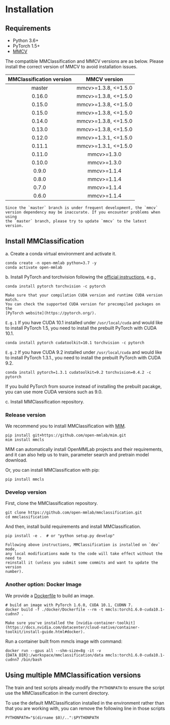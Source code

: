 # Installation

## Requirements

- Python 3.6+
- PyTorch 1.5+
- [MMCV](https://github.com/open-mmlab/mmcv)

The compatible MMClassification and MMCV versions are as below. Please install the correct version of MMCV to avoid installation issues.

| MMClassification version |     MMCV version     |
|:------------------------:|:--------------------:|
| master                   | mmcv>=1.3.8, <=1.5.0 |
| 0.16.0                   | mmcv>=1.3.8, <=1.5.0 |
| 0.15.0                   | mmcv>=1.3.8, <=1.5.0 |
| 0.15.0                   | mmcv>=1.3.8, <=1.5.0 |
| 0.14.0                   | mmcv>=1.3.8, <=1.5.0 |
| 0.13.0                   | mmcv>=1.3.8, <=1.5.0 |
| 0.12.0                   | mmcv>=1.3.1, <=1.5.0 |
| 0.11.1                   | mmcv>=1.3.1, <=1.5.0 |
| 0.11.0                   | mmcv>=1.3.0          |
| 0.10.0                   | mmcv>=1.3.0          |
| 0.9.0                    | mmcv>=1.1.4          |
| 0.8.0                    | mmcv>=1.1.4          |
| 0.7.0                    | mmcv>=1.1.4          |
| 0.6.0                    | mmcv>=1.1.4          |

```{note}
Since the `master` branch is under frequent development, the `mmcv`
version dependency may be inaccurate. If you encounter problems when using
the `master` branch, please try to update `mmcv` to the latest version.
```

## Install MMClassification

a. Create a conda virtual environment and activate it.

```shell
conda create -n open-mmlab python=3.7 -y
conda activate open-mmlab
```

b. Install PyTorch and torchvision following the [official instructions](https://pytorch.org/), e.g.,

```shell
conda install pytorch torchvision -c pytorch
```

```{note}
Make sure that your compilation CUDA version and runtime CUDA version match.
You can check the supported CUDA version for precompiled packages on the
[PyTorch website](https://pytorch.org/).
```

`E.g.1` If you have CUDA 10.1 installed under `/usr/local/cuda` and would like to install
PyTorch 1.5, you need to install the prebuilt PyTorch with CUDA 10.1.

```shell
conda install pytorch cudatoolkit=10.1 torchvision -c pytorch
```

`E.g.2` If you have CUDA 9.2 installed under `/usr/local/cuda` and would like to install
PyTorch 1.3.1., you need to install the prebuilt PyTorch with CUDA 9.2.

```shell
conda install pytorch=1.3.1 cudatoolkit=9.2 torchvision=0.4.2 -c pytorch
```

If you build PyTorch from source instead of installing the prebuilt pacakge,
you can use more CUDA versions such as 9.0.

c. Install MMClassification repository.

### Release version

We recommend you to install MMClassification with [MIM](https://github.com/open-mmlab/mim).

```shell
pip install git+https://github.com/open-mmlab/mim.git
mim install mmcls
```

MIM can automatically install OpenMMLab projects and their requirements,
and it can also help us to train, parameter search and pretrain model download.

Or, you can install MMClassification with pip:

```shell
pip install mmcls
```

### Develop version

First, clone the MMClassification repository.

```shell
git clone https://github.com/open-mmlab/mmclassification.git
cd mmclassification
```

And then, install build requirements and install MMClassification.

```shell
pip install -e .  # or "python setup.py develop"
```

```{note}
Following above instructions, MMClassification is installed on `dev` mode,
any local modifications made to the code will take effect without the need to
reinstall it (unless you submit some commits and want to update the version
number).
```

### Another option: Docker Image

We provide a [Dockerfile](https://github.com/open-mmlab/mmclassification/blob/master/docker/Dockerfile) to build an image.

```shell
# build an image with PyTorch 1.6.0, CUDA 10.1, CUDNN 7.
docker build -f ./docker/Dockerfile --rm -t mmcls:torch1.6.0-cuda10.1-cudnn7 .
```

```{important}
Make sure you've installed the [nvidia-container-toolkit](https://docs.nvidia.com/datacenter/cloud-native/container-toolkit/install-guide.html#docker).
```

Run a container built from mmcls image with command:

```shell
docker run --gpus all --shm-size=8g -it -v {DATA_DIR}:/workspace/mmclassification/data mmcls:torch1.6.0-cuda10.1-cudnn7 /bin/bash
```

## Using multiple MMClassification versions

The train and test scripts already modify the `PYTHONPATH` to ensure the script use the MMClassification in the current directory.

To use the default MMClassification installed in the environment rather than that you are working with, you can remove the following line in those scripts

```shell
PYTHONPATH="$(dirname $0)/..":$PYTHONPATH
```
